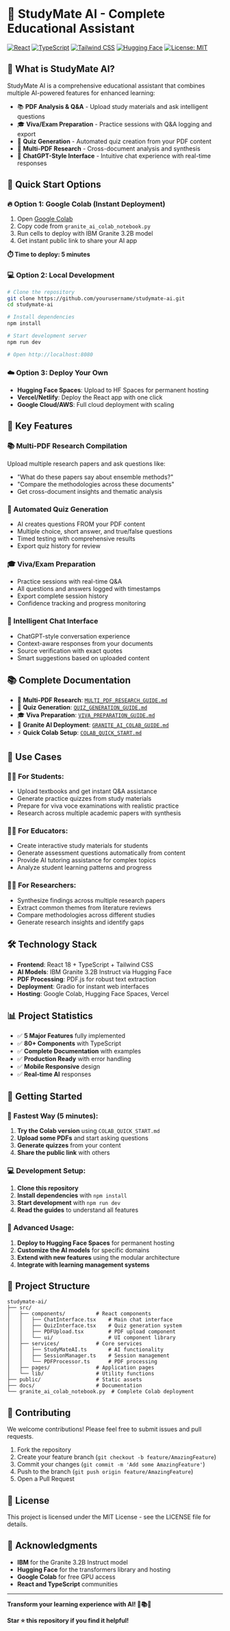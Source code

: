 # 🚀 StudyMate AI - Complete Educational Assistant

[![React](https://img.shields.io/badge/React-18.0-blue.svg)](https://reactjs.org/)
[![TypeScript](https://img.shields.io/badge/TypeScript-5.0-blue.svg)](https://www.typescriptlang.org/)
[![Tailwind CSS](https://img.shields.io/badge/Tailwind-3.0-blue.svg)](https://tailwindcss.com/)
[![Hugging Face](https://img.shields.io/badge/Hugging%20Face-Transformers-yellow.svg)](https://huggingface.co/)
[![License: MIT](https://img.shields.io/badge/License-MIT-green.svg)](https://opensource.org/licenses/MIT)

## 🎯 **What is StudyMate AI?**

StudyMate AI is a comprehensive educational assistant that combines multiple AI-powered features for enhanced learning:

- 📚 **PDF Analysis & Q&A** - Upload study materials and ask intelligent questions
- 🎓 **Viva/Exam Preparation** - Practice sessions with Q&A logging and export
- 🧠 **Quiz Generation** - Automated quiz creation from your PDF content
- 🔬 **Multi-PDF Research** - Cross-document analysis and synthesis
- 💬 **ChatGPT-Style Interface** - Intuitive chat experience with real-time responses

## 🚀 **Quick Start Options**

### **🔥 Option 1: Google Colab (Instant Deployment)**
1. Open [Google Colab](https://colab.research.google.com/)
2. Copy code from `granite_ai_colab_notebook.py`
3. Run cells to deploy with IBM Granite 3.2B model
4. Get instant public link to share your AI app

**⏱️ Time to deploy: 5 minutes**

### **💻 Option 2: Local Development**
```bash
# Clone the repository
git clone https://github.com/yourusername/studymate-ai.git
cd studymate-ai

# Install dependencies
npm install

# Start development server
npm run dev

# Open http://localhost:8080
```

### **☁️ Option 3: Deploy Your Own**
- **Hugging Face Spaces**: Upload to HF Spaces for permanent hosting
- **Vercel/Netlify**: Deploy the React app with one click
- **Google Cloud/AWS**: Full cloud deployment with scaling

## 🎯 **Key Features**

### **📚 Multi-PDF Research Compilation**
Upload multiple research papers and ask questions like:
- "What do these papers say about ensemble methods?"
- "Compare the methodologies across these documents"
- Get cross-document insights and thematic analysis

### **🧠 Automated Quiz Generation**
- AI creates questions FROM your PDF content
- Multiple choice, short answer, and true/false questions
- Timed testing with comprehensive results
- Export quiz history for review

### **🎓 Viva/Exam Preparation**
- Practice sessions with real-time Q&A
- All questions and answers logged with timestamps
- Export complete session history
- Confidence tracking and progress monitoring

### **💬 Intelligent Chat Interface**
- ChatGPT-style conversation experience
- Context-aware responses from your documents
- Source verification with exact quotes
- Smart suggestions based on uploaded content

## 📚 **Complete Documentation**

- 🔬 **Multi-PDF Research**: [`MULTI_PDF_RESEARCH_GUIDE.md`](./MULTI_PDF_RESEARCH_GUIDE.md)
- 🧠 **Quiz Generation**: [`QUIZ_GENERATION_GUIDE.md`](./QUIZ_GENERATION_GUIDE.md)
- 🎓 **Viva Preparation**: [`VIVA_PREPARATION_GUIDE.md`](./VIVA_PREPARATION_GUIDE.md)
- 🤖 **Granite AI Deployment**: [`GRANITE_AI_COLAB_GUIDE.md`](./GRANITE_AI_COLAB_GUIDE.md)
- ⚡ **Quick Colab Setup**: [`COLAB_QUICK_START.md`](./COLAB_QUICK_START.md)

## 🎯 **Use Cases**

### **👨‍🎓 For Students:**
- Upload textbooks and get instant Q&A assistance
- Generate practice quizzes from study materials
- Prepare for viva voce examinations with realistic practice
- Research across multiple academic papers with synthesis

### **👨‍🏫 For Educators:**
- Create interactive study materials for students
- Generate assessment questions automatically from content
- Provide AI tutoring assistance for complex topics
- Analyze student learning patterns and progress

### **👨‍🔬 For Researchers:**
- Synthesize findings across multiple research papers
- Extract common themes from literature reviews
- Compare methodologies across different studies
- Generate research insights and identify gaps

## 🛠️ **Technology Stack**

- **Frontend**: React 18 + TypeScript + Tailwind CSS
- **AI Models**: IBM Granite 3.2B Instruct via Hugging Face
- **PDF Processing**: PDF.js for robust text extraction
- **Deployment**: Gradio for instant web interfaces
- **Hosting**: Google Colab, Hugging Face Spaces, Vercel

## 📊 **Project Statistics**

- ✅ **5 Major Features** fully implemented
- ✅ **80+ Components** with TypeScript
- ✅ **Complete Documentation** with examples
- ✅ **Production Ready** with error handling
- ✅ **Mobile Responsive** design
- ✅ **Real-time AI** responses

## 🎉 **Getting Started**

### **🚀 Fastest Way (5 minutes):**
1. **Try the Colab version** using `COLAB_QUICK_START.md`
2. **Upload some PDFs** and start asking questions
3. **Generate quizzes** from your content
4. **Share the public link** with others

### **💻 Development Setup:**
1. **Clone this repository**
2. **Install dependencies** with `npm install`
3. **Start development** with `npm run dev`
4. **Read the guides** to understand all features

### **🌟 Advanced Usage:**
1. **Deploy to Hugging Face Spaces** for permanent hosting
2. **Customize the AI models** for specific domains
3. **Extend with new features** using the modular architecture
4. **Integrate with learning management systems**

## 📁 **Project Structure**

```
studymate-ai/
├── src/
│   ├── components/          # React components
│   │   ├── ChatInterface.tsx    # Main chat interface
│   │   ├── QuizInterface.tsx    # Quiz generation system
│   │   ├── PDFUpload.tsx        # PDF upload component
│   │   └── ui/                  # UI component library
│   ├── services/            # Core services
│   │   ├── StudyMateAI.ts       # AI functionality
│   │   ├── SessionManager.ts    # Session management
│   │   └── PDFProcessor.ts      # PDF processing
│   ├── pages/               # Application pages
│   └── lib/                 # Utility functions
├── public/                  # Static assets
├── docs/                    # Documentation
└── granite_ai_colab_notebook.py  # Complete Colab deployment
```

## 🤝 **Contributing**

We welcome contributions! Please feel free to submit issues and pull requests.

1. Fork the repository
2. Create your feature branch (`git checkout -b feature/AmazingFeature`)
3. Commit your changes (`git commit -m 'Add some AmazingFeature'`)
4. Push to the branch (`git push origin feature/AmazingFeature`)
5. Open a Pull Request

## 📄 **License**

This project is licensed under the MIT License - see the LICENSE file for details.

## 🙏 **Acknowledgments**

- **IBM** for the Granite 3.2B Instruct model
- **Hugging Face** for the transformers library and hosting
- **Google Colab** for free GPU access
- **React and TypeScript** communities

---

**Transform your learning experience with AI! 🚀📚✨**

**Star ⭐ this repository if you find it helpful!**
